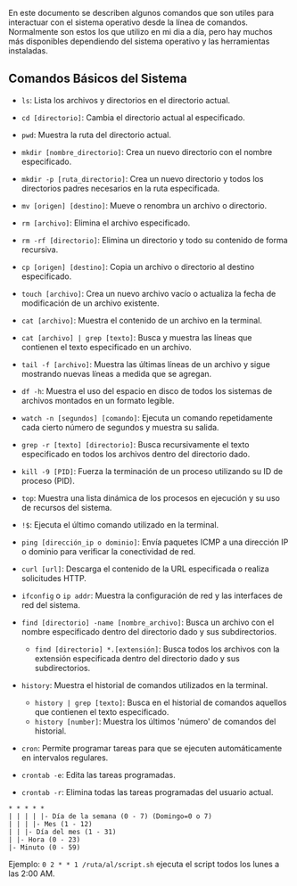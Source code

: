 En este documento se describen algunos comandos que son utiles para interactuar con el sistema operativo desde la línea de comandos.
Normalmente son estos los que utilizo en mi dia a día, pero hay muchos más disponibles dependiendo del sistema operativo y las herramientas instaladas.

## Comandos Básicos del Sistema

- `ls`: Lista los archivos y directorios en el directorio actual.
- `cd [directorio]`: Cambia el directorio actual al especificado.
- `pwd`: Muestra la ruta del directorio actual.
- `mkdir [nombre_directorio]`: Crea un nuevo directorio con el nombre especificado.
- `mkdir -p [ruta_directorio]`: Crea un nuevo directorio y todos los directorios padres necesarios en la ruta especificada.
- `mv [origen] [destino]`: Mueve o renombra un archivo o directorio.
- `rm [archivo]`: Elimina el archivo especificado.
- `rm -rf [directorio]`: Elimina un directorio y todo su contenido de forma recursiva.
- `cp [origen] [destino]`: Copia un archivo o directorio al destino especificado.
- `touch [archivo]`: Crea un nuevo archivo vacío o actualiza la fecha de modificación de un archivo existente.
- `cat [archivo]`: Muestra el contenido de un archivo en la terminal.
- `cat [archivo] | grep [texto]`: Busca y muestra las líneas que contienen el texto especificado en un archivo.
- `tail -f [archivo]`: Muestra las últimas líneas de un archivo y sigue mostrando nuevas líneas a medida que se agregan.
- `df -h`: Muestra el uso del espacio en disco de todos los sistemas de archivos montados en un formato legible.
- `watch -n [segundos] [comando]`: Ejecuta un comando repetidamente cada cierto número de segundos y muestra su salida.
- `grep -r [texto] [directorio]`: Busca recursivamente el texto especificado en todos los archivos dentro del directorio dado.
- `kill -9 [PID]`: Fuerza la terminación de un proceso utilizando su ID de proceso (PID).
- `top`: Muestra una lista dinámica de los procesos en ejecución y su uso de recursos del sistema.
- `!$`: Ejecuta el último comando utilizado en la terminal.
- `ping [dirección_ip o dominio]`: Envía paquetes ICMP a una dirección IP o dominio para verificar la conectividad de red.
- `curl [url]`: Descarga el contenido de la URL especificada o realiza solicitudes HTTP.
- `ifconfig` o `ip addr`: Muestra la configuración de red y las interfaces de red del sistema.
- `find [directorio] -name [nombre_archivo]`: Busca un archivo con el nombre especificado dentro del directorio dado y sus subdirectorios.
  - `find [directorio] *.[extensión]`: Busca todos los archivos con la extensión especificada dentro del directorio dado y sus subdirectorios.
- `history`: Muestra el historial de comandos utilizados en la terminal.
  - `history | grep [texto]`: Busca en el historial de comandos aquellos que contienen el texto especificado.
  - `history [number]`: Muestra los últimos 'número' de comandos del historial.

- `cron`: Permite programar tareas para que se ejecuten automáticamente en intervalos regulares.
- `crontab -e`: Edita las tareas programadas.
- `crontab -r`: Elimina todas las tareas programadas del usuario actual.

``` Estructura de una línea en crontab:
* * * * *
| | | | |- Día de la semana (0 - 7) (Domingo=0 o 7)
| | | |- Mes (1 - 12)
| | |- Día del mes (1 - 31)
| |- Hora (0 - 23)
|- Minuto (0 - 59)
```
Ejemplo: `0 2 * * 1 /ruta/al/script.sh` ejecuta el script todos los lunes a las 2:00 AM.

